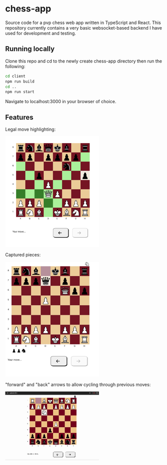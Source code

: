 # chess-app

Source code for a pvp chess web app written in TypeScript and React. This repository currently contains a very basic websocket-based backend I have used for development and testing. 

## Running locally

Clone this repo and cd to the newly create chess-app directory then run the following: 

```bash
cd client
npm run build
cd ..
npm run start
```

Navigate to localhost:3000 in your browser of choice.

## Features

Legal move highlighting:


<img src="readme_images/legal_moves.jpeg" width="300">

Captured pieces:

<img src="readme_images/captured_pieces.jpeg" width="300">

"forward" and "back" arrows to allow cycling through previous moves:

<img src="readme_images/prev_moves.gif" width="300">
